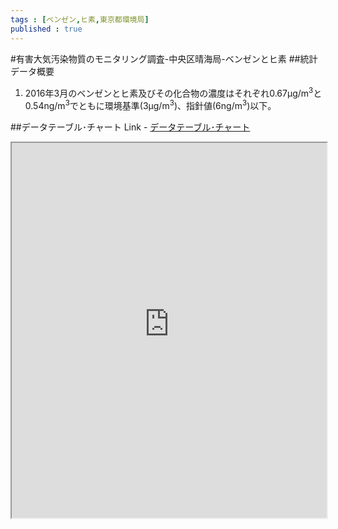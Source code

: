 ```yaml
--- 
tags : [ベンゼン,ヒ素,東京都環境局] 
published : true
---
```

#有害大気汚染物質のモニタリング調査-中央区晴海局-ベンゼンとヒ素
##統計データ概要
1. 2016年3月のベンゼンとヒ素及びその化合物の濃度はそれぞれ0.67μg/m<sup>3</sup>と0.54ng/m<sup>3</sup>でともに環境基準(3μg/m<sup>3</sup>)、指針値(6ng/m<sup>3</sup>)以下。


##データテーブル･チャート
Link - [データテーブル･チャート](http://knowledgevault.saecanet.com/charts/am-consulting.co.jp-20160918172959.html)

<iframe src="http://knowledgevault.saecanet.com/charts/am-consulting.co.jp-20160918172959.html" width="100%" height="600px"></iframe>